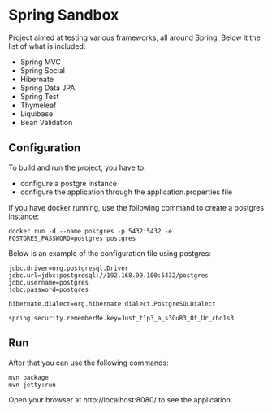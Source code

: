 # Spring Sandbox

Project aimed at testing various frameworks, all around Spring.
Below it the list of what is included:
* Spring MVC
* Spring Social
* Hibernate
* Spring Data JPA
* Spring Test
* Thymeleaf
* Liquibase
* Bean Validation

## Configuration
To build and run the project, you have to:
* configure a postgre instance 
* configure the application through the application.properties file

If you have docker running, use the following command to create a postgres instance:
```
docker run -d --name postgres -p 5432:5432 -e POSTGRES_PASSWORD=postgres postgres
```

Below is an example of the configuration file using postgres:
```
jdbc.driver=org.postgresql.Driver
jdbc.url=jdbc:postgresql://192.168.99.100:5432/postgres
jdbc.username=postgres
jdbc.password=postgres

hibernate.dialect=org.hibernate.dialect.PostgreSQLDialect

spring.security.rememberMe.key=Just_t1p3_a_s3CuR3_0f_Ur_cho1s3
```

## Run
After that you can use the following commands:
```
mvn package
mvn jetty:run
```

Open your browser at http://localhost:8080/ to see the application.

